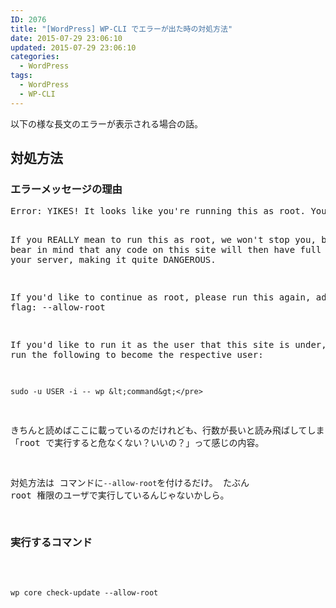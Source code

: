 ```yaml
---
ID: 2076
title: "[WordPress] WP-CLI でエラーが出た時の対処方法"
date: 2015-07-29 23:06:10
updated: 2015-07-29 23:06:10
categories:
  - WordPress
tags:
  - WordPress
  - WP-CLI
---
```


以下の様な長文のエラーが表示される場合の話。

<!--more-->
<h2>対処方法</h2>
<h3>エラーメッセージの理由</h3>
<pre class="cmd">Error: YIKES! It looks like you&#039;re running this as root. You probably meant to run this as the user that your WordPress install exists under.

If you REALLY mean to run this as root, we won&#039;t stop you, but just bear in mind that any code on this site will then have full control of your server, making it quite DANGEROUS.

If you&#039;d like to continue as root, please run this again, adding this flag: --allow-root

If you&#039;d like to run it as the user that this site is under, you can run the following to become the respective user:

    sudo -u USER -i -- wp &lt;command&gt;</pre>

きちんと読めばここに載っているのだけれども、行数が長いと読み飛ばしてしまう人もいるはず。
「root で実行すると危なくない？いいの？」って感じの内容。

対処方法は コマンドに<code>--allow-root</code>を付けるだけ。
たぶん root 権限のユーザで実行しているんじゃないかしら。

<h3>実行するコマンド</h3>

```
wp core check-update --allow-root
```
